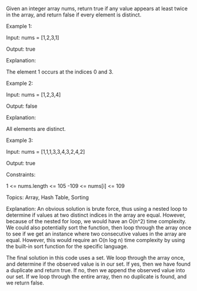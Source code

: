 Given an integer array nums, return true if any value appears at least twice in the array, and return false if every element is distinct.

 

Example 1:

Input: nums = [1,2,3,1]

Output: true

Explanation:

The element 1 occurs at the indices 0 and 3.

Example 2:

Input: nums = [1,2,3,4]

Output: false

Explanation:

All elements are distinct.

Example 3:

Input: nums = [1,1,1,3,3,4,3,2,4,2]

Output: true

 

Constraints:

1 <= nums.length <= 105
-109 <= nums[i] <= 109

Topics: Array, Hash Table, Sorting

Explanation: An obvious solution is brute force, thus using a nested loop to determine if values at two distinct indices in the array are equal. However, because of the nested for loop, we would have an O(n^2) time complexity. We could also potentially sort the function, then loop through the array once to see if we get an instance where two consecutive values in the array are equal. However, this would require an O(n log n) time complexity by using the built-in sort function for the specific language.

The final solution in this code uses a set. We loop through the array once, and determine if the observed value is in our set. If yes, then we have found a duplicate and return true. If no, then we append the observed value into our set. If we loop through the entire array, then no duplicate is found, and we return false.